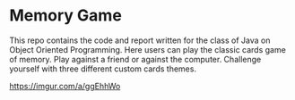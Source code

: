 # Memory Game
This repo contains the code and report written for the class of Java on Object Oriented Programming. Here users can play the classic cards game of memory. Play against a friend or against the computer. Challenge yourself with three different custom cards themes.  

https://imgur.com/a/ggEhhWo
